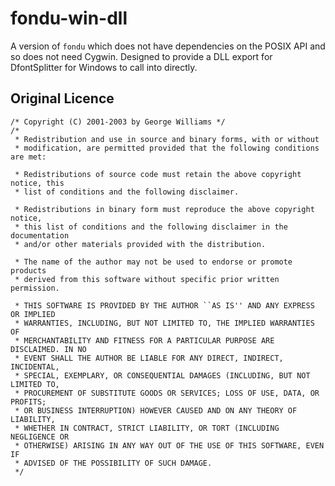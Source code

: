 fondu-win-dll
=============

A version of `fondu` which does not have dependencies on the POSIX API and so does not need Cygwin. Designed to provide a DLL export for DfontSplitter for Windows to call into directly.

## Original Licence

	/* Copyright (C) 2001-2003 by George Williams */
	/*
	 * Redistribution and use in source and binary forms, with or without
	 * modification, are permitted provided that the following conditions are met:

	 * Redistributions of source code must retain the above copyright notice, this
	 * list of conditions and the following disclaimer.

	 * Redistributions in binary form must reproduce the above copyright notice,
	 * this list of conditions and the following disclaimer in the documentation
	 * and/or other materials provided with the distribution.

	 * The name of the author may not be used to endorse or promote products
	 * derived from this software without specific prior written permission.

	 * THIS SOFTWARE IS PROVIDED BY THE AUTHOR ``AS IS'' AND ANY EXPRESS OR IMPLIED
	 * WARRANTIES, INCLUDING, BUT NOT LIMITED TO, THE IMPLIED WARRANTIES OF
	 * MERCHANTABILITY AND FITNESS FOR A PARTICULAR PURPOSE ARE DISCLAIMED. IN NO
	 * EVENT SHALL THE AUTHOR BE LIABLE FOR ANY DIRECT, INDIRECT, INCIDENTAL,
	 * SPECIAL, EXEMPLARY, OR CONSEQUENTIAL DAMAGES (INCLUDING, BUT NOT LIMITED TO,
	 * PROCUREMENT OF SUBSTITUTE GOODS OR SERVICES; LOSS OF USE, DATA, OR PROFITS;
	 * OR BUSINESS INTERRUPTION) HOWEVER CAUSED AND ON ANY THEORY OF LIABILITY,
	 * WHETHER IN CONTRACT, STRICT LIABILITY, OR TORT (INCLUDING NEGLIGENCE OR
	 * OTHERWISE) ARISING IN ANY WAY OUT OF THE USE OF THIS SOFTWARE, EVEN IF
	 * ADVISED OF THE POSSIBILITY OF SUCH DAMAGE.
	 */
